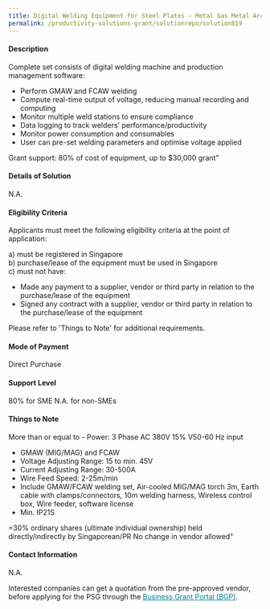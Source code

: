 ```yaml
---
title: Digital Welding Equipment for Steel Plates - Metal Gas Metal Arc Welding (GMAW) and Flux-cored Arc Welding (FCAW)
permalink: /productivity-solutions-grant/solutionrepo/solution819
---
```


#### Description

Complete set consists of digital welding machine and production management software:
- Perform GMAW and FCAW welding
- Compute real-time output of voltage, reducing manual recording and computing
- Monitor multiple weld stations to ensure compliance 
- Data logging to track welders' performance/productivity
- Monitor power consumption and consumables
- User can pre-set welding parameters and optimise voltage applied

Grant support: 80% of cost of equipment, up to $30,000 grant"

#### Details of Solution

N.A.

#### Eligibility Criteria

Applicants must meet the following eligibility criteria at the point of application:

a) must be registered in Singapore <br>
b) purchase/lease of the equipment must be used in Singapore <br>
c) must not have:
- Made any payment to a supplier, vendor or third party in relation to the purchase/lease of the equipment
- Signed any contract with a supplier, vendor or third party in relation to the purchase/lease of the equipment

Please refer to 'Things to Note' for additional requirements.

#### Mode of Payment
Direct Purchase

#### Support Level
80% for SME
N.A. for non-SMEs <br>

#### Things to Note
More than or equal to - Power: 3 Phase AC 380V 15% V50-60 Hz input
- GMAW (MIG/MAG) and FCAW
- Voltage Adjusting Range: 15 to min. 45V
- Current Adjusting Range: 30-500A
- Wire Feed Speed: 2-25m/min
- Include GMAW/FCAW welding set, Air-cooled MIG/MAG torch 3m, Earth cable with clamps/connectors, 10m welding harness, Wireless control box, Wire feeder, software license
- Min. IP21S

=30% ordinary shares (ultimate individual ownership) held directly/indirectly by Singaporean/PR
No change in vendor allowed"


#### Contact Information
N.A.

Interested companies can get a quotation from the pre-approved vendor, before applying for the PSG through the <a target='_blank' style='color:#037e8a' href='https://www.businessgrants.gov.sg/'>Business Grant Portal (BGP)</a>.
